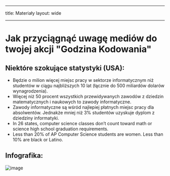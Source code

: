 * * *

title: Materiały layout: wide

* * *

# Jak przyciągnąć uwagę mediów do twojej akcji "Godzina Kodowania"

## Niektóre szokujące statystyki (USA):

  * Będzie o milion więcej miejsc pracy w sektorze informatycznym niż studentów w ciągu najbliższych 10 lat (łącznie do 500 miliardów dolarów wynagrodzenia).
  * Więcej niż 50 procent wszystkich przewidywanych zawodów z dziedzin matematycznych i naukowych to zawody informatyczne. 
  * Zawody informatyczne są wśród najlepiej płatnych miejsc pracy dla absolwentów. Jednakże mniej niż 3% studentów uzyskuje dyplom z dziedziny informatyki.
  * In 26 states, computer science classes don’t count toward math or science high school graduation requirements. 
  * Less than 20% of AP Computer Science students are women. Less than 10% are black or Latino.

## Infografika:

![image](http://code.org/images/fit-8000/Code.org_infographic.png)